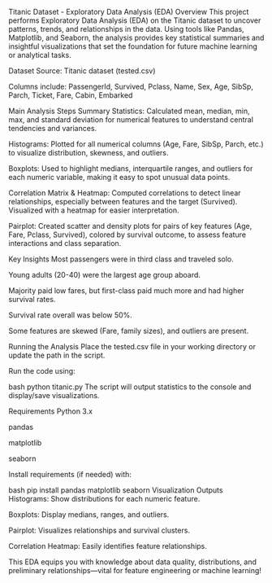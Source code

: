 Titanic Dataset - Exploratory Data Analysis (EDA)
Overview
This project performs Exploratory Data Analysis (EDA) on the Titanic dataset to uncover patterns, trends, and relationships in the data. Using tools like Pandas, Matplotlib, and Seaborn, the analysis provides key statistical summaries and insightful visualizations that set the foundation for future machine learning or analytical tasks.

Dataset
Source: Titanic dataset (tested.csv)

Columns include:
PassengerId, Survived, Pclass, Name, Sex, Age, SibSp, Parch, Ticket, Fare, Cabin, Embarked

Main Analysis Steps
Summary Statistics:
Calculated mean, median, min, max, and standard deviation for numerical features to understand central tendencies and variances.

Histograms:
Plotted for all numerical columns (Age, Fare, SibSp, Parch, etc.) to visualize distribution, skewness, and outliers.

Boxplots:
Used to highlight medians, interquartile ranges, and outliers for each numeric variable, making it easy to spot unusual data points.

Correlation Matrix & Heatmap:
Computed correlations to detect linear relationships, especially between features and the target (Survived). Visualized with a heatmap for easier interpretation.

Pairplot:
Created scatter and density plots for pairs of key features (Age, Fare, Pclass, Survived), colored by survival outcome, to assess feature interactions and class separation.

Key Insights
Most passengers were in third class and traveled solo.

Young adults (20-40) were the largest age group aboard.

Majority paid low fares, but first-class paid much more and had higher survival rates.

Survival rate overall was below 50%.

Some features are skewed (Fare, family sizes), and outliers are present.

Running the Analysis
Place the tested.csv file in your working directory or update the path in the script.

Run the code using:

bash
python titanic.py
The script will output statistics to the console and display/save visualizations.

Requirements
Python 3.x

pandas

matplotlib

seaborn

Install requirements (if needed) with:

bash
pip install pandas matplotlib seaborn
Visualization Outputs
Histograms: Show distributions for each numeric feature.

Boxplots: Display medians, ranges, and outliers.

Pairplot: Visualizes relationships and survival clusters.

Correlation Heatmap: Easily identifies feature relationships.

This EDA equips you with knowledge about data quality, distributions, and preliminary relationships—vital for feature engineering or machine learning!
